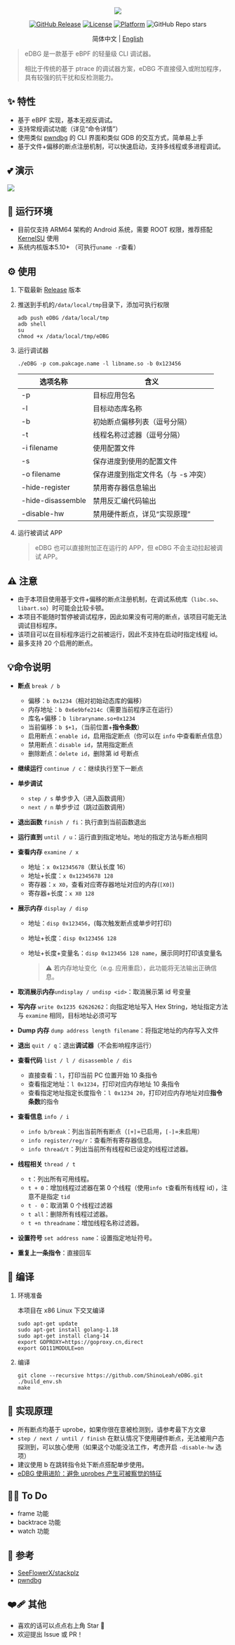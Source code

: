 <div align="center">
  <img src="logo.png"/>

  [![GitHub Release](https://img.shields.io/github/v/release/ShinoLeah/eDBG?style=flat-square)](https://github.com/ShinoLeah/eDBG/releases)
  [![License](https://img.shields.io/github/license/ShinoLeah/eDBG?style=flat-square)](LICENSE)
  [![Platform](https://img.shields.io/badge/platform-Android%20ARM64-red.svg?style=flat-square)](https://www.android.com/)
  ![GitHub Repo stars](https://img.shields.io/github/stars/ShinoLeah/eDBG)

  简体中文 | [English](README_EN.md)
</div>

> eDBG 是一款基于 eBPF 的轻量级 CLI 调试器。<br />
>
> 相比于传统的基于 ptrace 的调试器方案，eDBG 不直接侵入或附加程序，具有较强的抗干扰和反检测能力。

## ✨ 特性

- 基于 eBPF 实现，基本无视反调试。
- 支持常规调试功能（详见“命令详情”）
- 使用类似 [pwndbg](https://github.com/pwndbg/pwndbg) 的 CLI 界面和类似 GDB 的交互方式，简单易上手
- 基于文件+偏移的断点注册机制，可以快速启动，支持多线程或多进程调试。

## 💕 演示

![](demo.png)

## 🚀 运行环境

- 目前仅支持 ARM64 架构的 Android 系统，需要 ROOT 权限，推荐搭配 [KernelSU](https://github.com/tiann/KernelSU) 使用
- 系统内核版本5.10+ （可执行`uname -r`查看）

## ⚙️ 使用

1. 下载最新 [Release](https://github.com/ShinoLeah/eDBG/releases) 版本

2. 推送到手机的`/data/local/tmp`目录下，添加可执行权限

   ```shell
   adb push eDBG /data/local/tmp
   adb shell
   su
   chmod +x /data/local/tmp/eDBG
   ```

3. 运行调试器

   ```shell
   ./eDBG -p com.pakcage.name -l libname.so -b 0x123456
   ```

   | 选项名称          | 含义                               |
   | ----------------- | ---------------------------------- |
   | -p                | 目标应用包名                       |
   | -l                | 目标动态库名称                     |
   | -b                | 初始断点偏移列表（逗号分隔）       |
   | -t                | 线程名称过滤器（逗号分隔）         |
   | -i filename       | 使用配置文件                       |
   | -s                | 保存进度到使用的配置文件           |
   | -o filename       | 保存进度到指定文件名（与 -s 冲突） |
   | -hide-register    | 禁用寄存器信息输出                 |
   | -hide-disassemble | 禁用反汇编代码输出                 |
   | -disable-hw       | 禁用硬件断点，详见“实现原理”       |

3. 运行被调试 APP

   > eDBG 也可以直接附加正在运行的 APP，但 eDBG 不会主动拉起被调试 APP。

## ⚠️ 注意

- 由于本项目使用基于文件+偏移的断点注册机制，在调试系统库（`libc.so`、`libart.so`）时可能会比较卡顿。
- 本项目不能随时暂停被调试程序，因此如果没有可用的断点，该项目可能无法调试目标程序。
- 该项目可以在目标程序运行之前被运行，因此不支持在启动时指定线程 id。
- 最多支持 20 个启用的断点。

## 💡命令说明

- **断点** `break / b`

  - 偏移：`b 0x1234`（相对初始动态库的偏移）
  - 内存地址：`b 0x6e9bfe214c`（需要当前程序正在运行）
  - 库名+偏移：`b libraryname.so+0x1234`
  - 当前偏移：`b $+1`，（当前位置+**指令条数**）
  - 启用断点：`enable id`，启用指定断点（你可以在 `info` 中查看断点信息）
  - 禁用断点：`disable id`，禁用指定断点
  - 删除断点：`delete id`，删除第 id 号断点

- **继续运行** `continue / c`：继续执行至下一断点

- **单步调试**

  - `step / s` 单步步入（进入函数调用）
  - `next / n` 单步步过（跳过函数调用）

- **退出函数** `finish / fi`：执行直到当前函数退出

- **运行直到** `until / u`：运行直到指定地址。地址的指定方法与断点相同

- **查看内存** `examine / x`

  - 地址：`x 0x12345678`（默认长度 16）
  - 地址+长度：`x 0x12345678 128`
  - 寄存器：`x X0`，查看对应寄存器地址对应的内存(`[X0]`)
  - 寄存器+长度：`x X0 128` 

- **展示内存** `display / disp`

  - 地址：`disp 0x123456`，(每次触发断点或单步时打印)

  - 地址+长度：`disp 0x123456 128`

  - 地址+长度+变量名：`disp 0x123456 128 name`，展示同时打印该变量名

    > ⚠️ 若内存地址变化（e.g. 应用重启），此功能将无法输出正确信息。

- **取消展示内存**`undisplay / undisp <id>`：取消展示第 id 号变量

- **写内存** `write 0x1235 62626262`：向指定地址写入 Hex String，地址指定方法与 `examine` 相同，目标地址必须可写

- **Dump 内存** `dump address length filename`：将指定地址的内存写入文件

- **退出** `quit / q`：退出**调试器**（不会影响程序运行）

- **查看代码** `list / l / disassemble / dis`

  - 直接查看：`l`，打印当前 PC 位置开始 10 条指令
  - 查看指定地址：`l 0x1234`，打印对应内存地址 10 条指令
  - 查看指定地址指定长度指令：`l 0x1234 20`，打印对应内存地址对应**指令条数**的指令

- **查看信息** `info / i`

  - `info b/break`：列出当前所有断点（`[+]`=已启用，`[-]`=未启用）
  - `info register/reg/r`：查看所有寄存器信息。
  - `info thread/t`：列出当前所有线程和已设定的线程过滤器。

- **线程相关** `thread / t`

  - `t`：列出所有可用线程。
  - `t + 0`：增加线程过滤器在第 0 个线程（使用`info t`查看所有线程 id），注意不是指定 `tid`
  - `t - 0`：取消第 0 个线程过滤器
  - `t all`：删除所有线程过滤器。
  - `t +n threadname`：增加线程名称过滤器。

- **设置符号** `set address name`：设置指定地址符号。

- **重复上一条指令**：直接回车


## 🛫 编译

1. 环境准备

   本项目在 x86 Linux 下交叉编译

   ```shell
   sudo apt-get update
   sudo apt-get install golang-1.18
   sudo apt-get install clang-14
   export GOPROXY=https://goproxy.cn,direct
   export GO111MODULE=on
   ```

2. 编译

   ```shell
   git clone --recursive https://github.com/ShinoLeah/eDBG.git
   ./build_env.sh
   make
   ```

## 💭 实现原理

- 所有断点均基于 uprobe，如果你很在意被检测到，请参考最下方文章
- `step / next / until / finish` 在默认情况下使用硬件断点，无法被用户态探测到，可以放心使用（如果这个功能没法工作，考虑开启 `-disable-hw` 选项）
- 建议使用 b 在跳转指令处下断点搭配单步使用。
- [eDBG 使用进阶：避免 uprobes 产生可被察觉的特征](https://www.sh1no.icu/posts/28348c4/)

## 🧑‍💻 To Do

- frame 功能
- backtrace 功能
- watch 功能

## 🤝 参考

- [SeeFlowerX/stackplz](https://github.com/SeeFlowerX/stackplz/tree/dev)
- [pwndbg](https://github.com/pwndbg/pwndbg)

## ❤️‍🩹 其他

- 喜欢的话可以点点右上角 Star 🌟
- 欢迎提出 Issue 或 PR！
